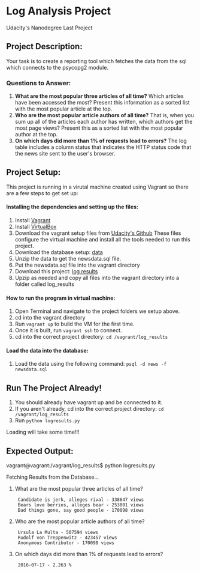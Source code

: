 # Log Analysis Project
Udacity's Nanodegree Last Project
## Project Description:
Your task is to create a reporting tool which fetches the
data from the sql which connects to the psycopg2 module.
### Questions to Answer:
1. **What are the most popular three articles of all time?** Which articles have been 
accessed the most? Present this information as a sorted list with the most popular 
article at the top.
1. **Who are the most popular article authors of all time?** That is, when you sum up 
all of the articles each author has written, which authors get the most page views? 
Present this as a sorted list with the most popular author at the top.
1. **On which days did more than 1% of requests lead to errors?**  The log table 
includes a column status that indicates the HTTP status code that the news site sent 
to the user's browser. 

## Project Setup:
This project is running in a virutal machine created using Vagrant so there are a few steps to get set up:
#### Installing the dependencies and setting up the files:
1. Install [Vagrant](https://www.vagrantup.com/)
1. Install [VirtualBox](https://www.virtualbox.org/)
1. Download the vagrant setup files from [Udacity's Github](https://github.com/udacity/fullstack-nanodegree-vm)
These files configure the virtual machine and install all the tools needed to run this project.
1. Download the database setup: [data](https://d17h27t6h515a5.cloudfront.net/topher/2016/August/57b5f748_newsdata/newsdata.zip)
1. Unzip the data to get the newsdata.sql file.
1. Put the newsdata.sql file into the vagrant directory
1. Download this project: [log results](https://github.com/nikzayn/log_results)
1. Upzip as needed and copy all files into the vagrant directory into a folder called log_results
#### How to run the program in virtual machine:
1. Open Terminal and navigate to the project folders we setup above.
1. cd into the vagrant directory
1. Run ``` vagrant up ``` to build the VM for the first time.
1. Once it is built, run ``` vagrant ssh ``` to connect.
1. cd into the correct project directory: ``` cd /vagrant/log_results ```
#### Load the data into the database:
1. Load the data using the following command: ``` psql -d news -f newsdata.sql ```


## Run The Project Already!
1. You should already have vagrant up and be connected to it. 
1. If you aren't already, cd into the correct project directory: ``` cd /vagrant/log_results ```
1. Run ``` python logresults.py ```

Loading will take some time!!! 

## Expected Output: 
vagrant@vagrant:/vagrant/log_results$ python logresults.py

Fetching Results from the Database...

1. What are the most popular three articles of all time?

        Candidate is jerk, alleges rival - 338647 views
        Bears love berries, alleges bear - 253801 views
        Bad things gone, say good people - 170098 views

2. Who are the most popular article authors of all time?

        Ursula La Multa - 507594 views
        Rudolf von Treppenwitz - 423457 views
        Anonymous Contributor - 170098 views

3. On which days did more than 1% of requests lead to errors?

        2016-07-17 - 2.263 %



